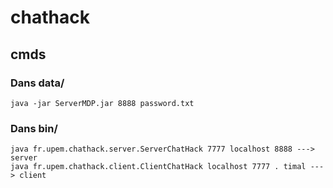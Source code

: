 # chathack

## cmds
### Dans data/
```    
java -jar ServerMDP.jar 8888 password.txt
```       

### Dans bin/
```   
java fr.upem.chathack.server.ServerChatHack 7777 localhost 8888 ---> server    
java fr.upem.chathack.client.ClientChatHack localhost 7777 . timal ---> client    
```    
